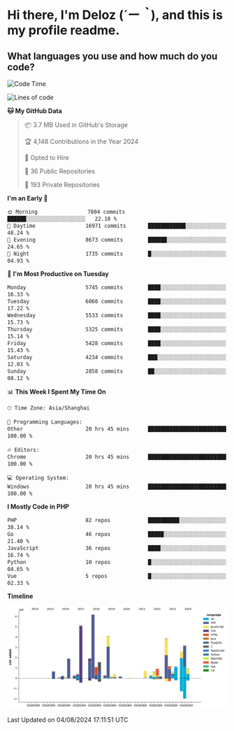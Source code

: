 # **Hi there, I'm Deloz (*´ー｀*), and this is my profile readme.**

## **What languages you use and how much do you code?**

<!--START_SECTION:waka-->
![Code Time](http://img.shields.io/badge/Code%20Time-4%2C520%20hrs%2050%20mins-blue)

![Lines of code](https://img.shields.io/badge/From%20Hello%20World%20I%27ve%20Written-40.5%20million%20lines%20of%20code-blue)

**🐱 My GitHub Data** 

> 📦 3.7 MB Used in GitHub's Storage 
 > 
> 🏆 4,148 Contributions in the Year 2024
 > 
> 💼 Opted to Hire
 > 
> 📜 36 Public Repositories 
 > 
> 🔑 193 Private Repositories 
 > 
**I'm an Early 🐤** 

```text
🌞 Morning                7804 commits        ██████░░░░░░░░░░░░░░░░░░░   22.18 % 
🌆 Daytime                16971 commits       ████████████░░░░░░░░░░░░░   48.24 % 
🌃 Evening                8673 commits        ██████░░░░░░░░░░░░░░░░░░░   24.65 % 
🌙 Night                  1735 commits        █░░░░░░░░░░░░░░░░░░░░░░░░   04.93 % 
```
📅 **I'm Most Productive on Tuesday** 

```text
Monday                   5745 commits        ████░░░░░░░░░░░░░░░░░░░░░   16.33 % 
Tuesday                  6060 commits        ████░░░░░░░░░░░░░░░░░░░░░   17.22 % 
Wednesday                5533 commits        ████░░░░░░░░░░░░░░░░░░░░░   15.73 % 
Thursday                 5325 commits        ████░░░░░░░░░░░░░░░░░░░░░   15.14 % 
Friday                   5428 commits        ████░░░░░░░░░░░░░░░░░░░░░   15.43 % 
Saturday                 4234 commits        ███░░░░░░░░░░░░░░░░░░░░░░   12.03 % 
Sunday                   2858 commits        ██░░░░░░░░░░░░░░░░░░░░░░░   08.12 % 
```


📊 **This Week I Spent My Time On** 

```text
🕑︎ Time Zone: Asia/Shanghai

💬 Programming Languages: 
Other                    20 hrs 45 mins      █████████████████████████   100.00 % 

🔥 Editors: 
Chrome                   20 hrs 45 mins      █████████████████████████   100.00 % 

💻 Operating System: 
Windows                  20 hrs 45 mins      █████████████████████████   100.00 % 
```

**I Mostly Code in PHP** 

```text
PHP                      82 repos            ██████████░░░░░░░░░░░░░░░   38.14 % 
Go                       46 repos            █████░░░░░░░░░░░░░░░░░░░░   21.40 % 
JavaScript               36 repos            ████░░░░░░░░░░░░░░░░░░░░░   16.74 % 
Python                   10 repos            █░░░░░░░░░░░░░░░░░░░░░░░░   04.65 % 
Vue                      5 repos             █░░░░░░░░░░░░░░░░░░░░░░░░   02.33 % 
```



**Timeline**

![Lines of Code chart](https://raw.githubusercontent.com/deloz/deloz/main/assets/bar_graph.png)


 Last Updated on 04/08/2024 17:11:51 UTC
<!--END_SECTION:waka-->

